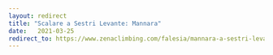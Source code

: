 ```yaml
---
layout: redirect
title: "Scalare a Sestri Levante: Mannara"
date:   2021-03-25
redirect_to: https://www.zenaclimbing.com/falesia/mannara-a-sestri-levante
---
```

